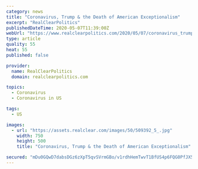 ```yaml
---
category: news
title: "Coronavirus, Trump & the Death of American Exceptionalism"
excerpt: "RealClearPolitics"
publishedDateTime: 2020-05-07T11:39:00Z
webUrl: "https://www.realclearpolitics.com/2020/05/07/coronavirus_trump_amp_the_death_of_american_exceptionalism_510365.html"
type: article
quality: 55
heat: 55
published: false

provider:
  name: RealClearPolitics
  domain: realclearpolitics.com

topics:
  - Coronavirus
  - Coronavirus in US

tags:
  - US

images:
  - url: "https://assets.realclear.com/images/50/509392_5_.jpg"
    width: 750
    height: 500
    title: "Coronavirus, Trump & the Death of American Exceptionalism"

secured: "mDu0GQwD7dabsDGz6zXpT5qvSVrmGBo/v1rdhHemTwvT1BfUS4p6FQG0PfJX5vXdRLPnVIfXWQO50rwu7genUFTmzh+1eTjDmtwfq3AhUHYYBrnjSC5m9V7q93DpLGNqv9xQVPPbV/g57+/U5zvMP0uXA1p90gwOqK7d2vY0128Mv6jxZZveb6MwVbVP+nRw6d9PDq5bn1PFT8ycBNo2Y7xq10RxwUwnhktjqzeEAHxffmS39BfV5JV6VhFiLVP6d6UOZHtOPevjtd01Hu2FVTHFzH/iAvyEKq8JLtbC8N4tFnfyqEAy6GbOUQte4Wvy;H1FscU2bad4vLIW+u+fdYg=="
---
```


